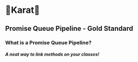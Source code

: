 # 🥕Karat🔗
## Promise Queue Pipeline - Gold Standard

### What is a Promise Queue Pipeline?
##### A neat way to link methods on your classes!
